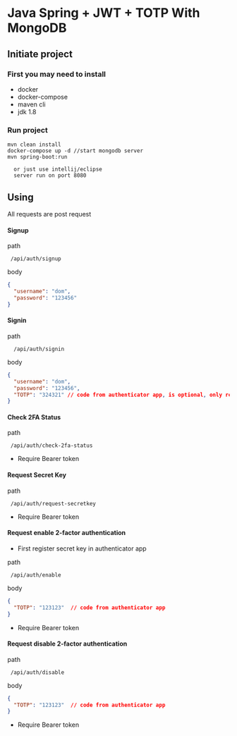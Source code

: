 # Java Spring + JWT + TOTP With MongoDB

## Initiate project

### First you may need to install
<ul> 
<li>docker</li>
<li>docker-compose</li>
<li>maven cli</li>
<li>jdk 1.8</li>  
</ul>

### Run project 

```console
mvn clean install
docker-compose up -d //start mongodb server
mvn spring-boot:run
```
	  or just use intellij/eclipse
	  server run on port 8080

## Using 

 All requests are post request 

#### Signup

path
```
 /api/auth/signup
```
body
```json
{
  "username": "dom",
  "password": "123456"
}
```
#### Signin

path
```
  /api/auth/signin
```
body
```json
{
  "username": "dom",
  "password": "123456",
  "TOTP": "324321" // code from authenticator app, is optional, only require when 2fa is enabled
}
```

#### Check 2FA Status 

path
```
 /api/auth/check-2fa-status
```
 * Require Bearer token

#### Request Secret Key 

path
```
 /api/auth/request-secretkey
```
 * Require Bearer token


#### Request enable 2-factor authentication

 * First register secret key in authenticator app

path
```
 /api/auth/enable
```
body
```json
{
  "TOTP": "123123"  // code from authenticator app 
}
```
 * Require Bearer token

#### Request disable 2-factor authentication

path
```
 /api/auth/disable
```
body
```json
{
  "TOTP": "123123"  // code from authenticator app 
}
```
 * Require Bearer token



